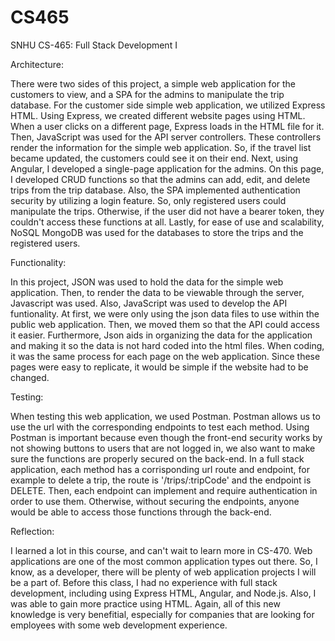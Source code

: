 # CS465
SNHU CS-465: Full Stack Development I

Architecture:

There were two sides of this project, a simple web application for the customers to view, and a SPA for the admins to manipulate the trip database. For the customer side simple web application, we utilized Express HTML. Using Express, we created different website pages using HTML. When a user clicks on a different page, Express loads in the HTML file for it. Then, JavaScript was used for the API server controllers. These controllers render the information for the simple web application. So, if the travel list became updated, the customers could see it on their end. Next, using Angular, I developed a single-page application for the admins. On this page, I developed CRUD functions so that the admins can add, edit, and delete trips from the trip database. Also, the SPA implemented authentication security by utilizing a login feature. So, only registered users could manipulate the trips. Otherwise, if the user did not have a bearer token, they couldn't access these functions at all. Lastly, for ease of use and scalability, NoSQL MongoDB was used for the databases to store the trips and the registered users.

Functionality:

In this project, JSON was used to hold the data for the simple web application. Then, to render the data to be viewable through the server, Javascript was used. Also, JavaScript was used to develop the API funtionality. At first, we were only using the json data files to use within the public web application. Then, we moved them so that the API could access it easier. Furthermore, Json aids in organizing the data for the application and making it so the data is not hard coded into the html files. When coding, it was the same process for each page on the web application. Since these pages were easy to replicate, it would be simple if the website had to be changed.

Testing:

When testing this web application, we used Postman. Postman allows us to use the url with the corresponding endpoints to test each method. Using Postman is important because even though the front-end security works by not showing buttons to users that are not logged in, we also want to make sure the functions are properly secured on the back-end. In a full stack application, each method has a corrisponding url route and endpoint, for example to delete a trip, the route is '/trips/:tripCode' and the endpoint is DELETE. Then, each endpoint can implement and require authentication in order to use them. Otherwise, without securing the endpoints, anyone would be able to access those functions through the back-end.

Reflection:

I learned a lot in this course, and can't wait to learn more in CS-470. Web applications are one of the most common application types out there. So, I know, as a developer, there will be plenty of web application projects I will be a part of. Before this class, I had no experience with full stack development, including using Express HTML, Angular, and Node.js. Also, I was able to gain more practice using HTML. Again, all of this new knowledge is very benefitial, especially for companies that are looking for employees with some web development experience.
